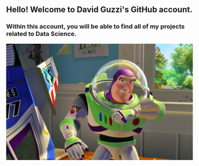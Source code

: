 ## Hello! Welcome to David Guzzi's GitHub account.

### Within this account, you will be able to find all of my projects related to Data Science.


![BL](https://github.com/DavidGuzzi/DavidGuzzi/blob/main/BL.jpg)
